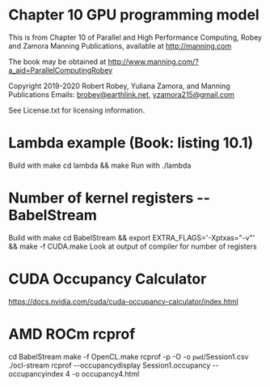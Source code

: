 # Chapter 10 GPU programming model
This is from Chapter 10 of Parallel and High Performance Computing, Robey and Zamora
Manning Publications, available at http://manning.com

The book may be obtained at
   http://www.manning.com/?a_aid=ParallelComputingRobey

Copyright 2019-2020 Robert Robey, Yuliana Zamora, and Manning Publications
Emails: brobey@earthlink.net, yzamora215@gmail.com

See License.txt for licensing information.

# Lambda example (Book: listing 10.1)
   Build with make
      cd lambda && make
   Run with ./lambda

# Number of kernel registers -- BabelStream
   Build with make
	cd BabelStream && export EXTRA_FLAGS='-Xptxas="-v"' && make -f CUDA.make
   Look at output of compiler for number of registers

# CUDA Occupancy Calculator
   https://docs.nvidia.com/cuda/cuda-occupancy-calculator/index.html

# AMD ROCm rcprof
   cd BabelStream
   make -f OpenCL.make
   rcprof -p -O  -o `pwd`/Session1.csv ./ocl-stream
   rcprof --occupancydisplay Session1.occupancy --occupancyindex 4 -o occupancy4.html
